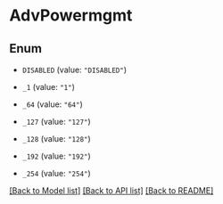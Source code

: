 # AdvPowermgmt

## Enum


* `DISABLED` (value: `"DISABLED"`)

* `_1` (value: `"1"`)

* `_64` (value: `"64"`)

* `_127` (value: `"127"`)

* `_128` (value: `"128"`)

* `_192` (value: `"192"`)

* `_254` (value: `"254"`)


[[Back to Model list]](../README.md#documentation-for-models) [[Back to API list]](../README.md#documentation-for-api-endpoints) [[Back to README]](../README.md)


